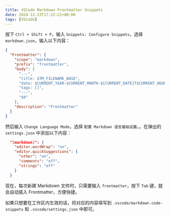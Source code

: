 ```yaml
---
title: VSCode Markdown Frontmatter Snippets
date: 2024-12-23T17:22:21+08:00
tags: [VSCode]
---
```


按下 `Ctrl + Shift + P`，输入 `Snippets: Configure Snippets`，选择 `markdown.json`，输入以下内容：

```json
{
  "Frontmatter": {
    "scope": "markdown",
    "prefix": "frontmatter",
    "body": [
      "---",
      "title: $TM_FILENAME_BASE",
      "date: $CURRENT_YEAR-$CURRENT_MONTH-${CURRENT_DATE}T$CURRENT_HOUR:$CURRENT_MINUTE:$CURRENT_SECOND+08:00",
      "tags: []",
      "---",
      "$0"
    ],
    "description": "Frontmatter"
  }
}
```

然后输入 `Change Language Mode`，选择 `配置 Markdown 语言基础设置…`，在弹出的 `settings.json` 中添加以下内容：

```json
  "[markdown]": {
    "editor.wordWrap": "on",
    "editor.quickSuggestions": {
      "other": "on",
      "comments": "off",
      "strings": "off"
    }
  }
```

现在，每次新建 Markdown 文件时，只需要输入 `frontmatter`，按下 `Tab` 键，就会自动插入 Frontmatter，方便快捷。

如果只想要在工作区内生效的话，将对应的内容填写到 `.vscode/markdown.code-snippets` 和 `.vscode/settings.json` 中即可。
